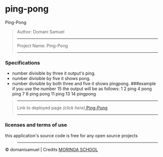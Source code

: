 # ping-pong
Ping-Pong
>Author: Domani Samuel
>
>---------------------------
>
>Project Name: Ping-Pong
>
>---------------------------
>
### Specifications
* number divisible by three it output's ping.
* number divisible by five it shows pong.
* number divisible by both three and five it shows pingpong.
###example
if you use the number 15 the output will be as follows:
1
2
ping
4
pong
ping
7
8
ping
pong
11
ping
13
14
pingpong
>
>---------------------------
>
>Link to deployed page _(click here)_<a href=https://domanisamuel.github.io/ping-pong/ title="Title">
Ping-Pong</a>
>
>---------------------------
>
### licenses and terms of use  
this application's source code is free for any open source projects
>
>---------------------------
>
&copy; domanisamuel | Credits <a href="http://moringaschool.com/" title="Title">MORINGA SCHOOL</a>